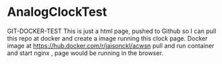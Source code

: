 # AnalogClockTest
GIT-DOCKER-TEST
This is just a html page, pushed to Github so I can pull this repo at docker and create a image running this clock page. 
Docker image at https://hub.docker.com/r/jaisonckl/acwsn
pull and run container and start nginx , page would be running in the browser. 

